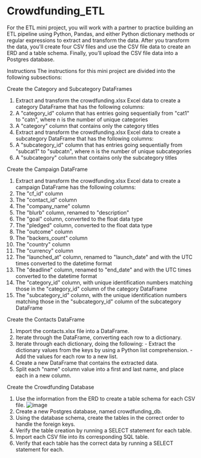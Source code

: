 # Crowdfunding_ETL
For the ETL mini project, you will work with a partner to practice building an ETL pipeline using Python, Pandas, and either Python dictionary methods or regular expressions to extract and transform the data. After you transform the data, you'll create four CSV files and use the CSV file data to create an ERD and a table schema. Finally, you’ll upload the CSV file data into a Postgres database.

Instructions
The instructions for this mini project are divided into the following subsections:

Create the Category and Subcategory DataFrames
  1. Extract and transform the crowdfunding.xlsx Excel data to create a category DataFrame that has the following        columns:
  2. A "category_id" column that has entries going sequentially from "cat1" to "catn", where n is the number of unique      categories
  3. A "category" column that contains only the category titles
  4. Extract and transform the crowdfunding.xlsx Excel data to create a subcategory DataFrame that has the following  columns:
  5. A "subcategory_id" column that has entries going sequentially from "subcat1" to "subcatn", where n is the number of unique subcategories
  6. A "subcategory" column that contains only the subcategory titles

Create the Campaign DataFrame
  1. Extract and transform the crowdfunding.xlsx Excel data to create a campaign DataFrame has the following columns:
  2. The "cf_id" column
  3. The "contact_id" column
  4. The "company_name" column
  5. The "blurb" column, renamed to "description"
  6. The "goal" column, converted to the float data type
  7. The "pledged" column, converted to the float data type
  8. The "outcome" column
  9. The "backers_count" column
  10. The "country" column
  11. The "currency" column
  12. The "launched_at" column, renamed to "launch_date" and with the UTC times converted to the datetime format
  13. The "deadline" column, renamed to "end_date" and with the UTC times converted to the datetime format
  14. The "category_id" column, with unique identification numbers matching those in the "category_id" column of the  category DataFrame
  15. The "subcategory_id" column, with the unique identification numbers matching those in the "subcategory_id" column of the subcategory DataFrame

Create the Contacts DataFrame
  1. Import the contacts.xlsx file into a DataFrame.
  2. Iterate through the DataFrame, converting each row to a dictionary.
  3. Iterate through each dictionary, doing the following:
    - Extract the dictionary values from the keys by using a Python list comprehension.
    - Add the values for each row to a new list.
  4. Create a new DataFrame that contains the extracted data.
  5. Split each "name" column value into a first and last name, and place each in a new column.

Create the Crowdfunding Database
  1. Use the information from the ERD to create a table schema for each CSV file.
  ![image](https://github.com/C-Duke0/Crowdfunding_ETL/assets/162658233/0e051516-43a4-4db8-932a-d192a6b97b61)
  2. Create a new Postgres database, named crowdfunding_db.
  3. Using the database schema, create the tables in the correct order to handle the foreign keys.
  4. Verify the table creation by running a SELECT statement for each table.
  5. Import each CSV file into its corresponding SQL table.
  6. Verify that each table has the correct data by running a SELECT statement for each.
